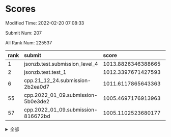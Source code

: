 # Scores

Modified Time: 2022-02-20 07:08:33

Submit Num: 207

All Rank Num: 225537

| rank |               submit               |       score        |       sigma        | pk_num |
| :--- | :--------------------------------- | :----------------- | :----------------- | :----- |
| 1    | jsonzb.test.submission_level_4     | 1013.8826346388665 | 0.8016825757675758 | 4351   |
| 2    | jsonzb.test.test_1                 | 1012.3397671427593 | 0.7922777379941103 | 4357   |
| 6    | cpp.21_12_24.submission-2b2ea0d7   | 1011.6117865643363 | 0.7907764284364021 | 4360   |
| 55   | cpp.2022_01_09.submission-5b0e3de2 | 1005.4697176913963 | 0.7227659835245192 | 4361   |
| 57   | cpp.2022_01_09.submission-816672bd | 1005.1102523680177 | 0.7091923446096712 | 4354   |


<details>
<summary>全部</summary>

| rank |                 submit                 |       score        |       sigma        | pk_num |
| :--- | :------------------------------------- | :----------------- | :----------------- | :----- |
| 1    | jsonzb.test.submission_level_4         | 1013.8826346388665 | 0.8016825757675758 | 4351   |
| 2    | jsonzb.test.test_1                     | 1012.3397671427593 | 0.7922777379941103 | 4357   |
| 3    | gobigger.level_3.submission_level_3_49 | 1011.9340997898842 | 0.767438433645243  | 4360   |
| 4    | gobigger.level_3.submission_level_3_7  | 1011.9190787734653 | 0.7870801581896654 | 4357   |
| 5    | gobigger.level_3.submission_level_3_33 | 1011.8633247910976 | 0.7868232762895921 | 4356   |
| 6    | cpp.21_12_24.submission-2b2ea0d7       | 1011.6117865643363 | 0.7907764284364021 | 4360   |
| 7    | gobigger.level_3.submission_level_3_47 | 1011.5091949089149 | 0.8126060003586423 | 4355   |
| 8    | gobigger.level_3.submission_level_3_36 | 1011.2431905096882 | 0.7587443667148224 | 4359   |
| 9    | gobigger.level_3.submission_level_3_2  | 1011.1977892255649 | 0.7835152972961542 | 4361   |
| 10   | gobigger.level_3.submission_level_3_10 | 1011.0021930679379 | 0.7468697532950598 | 4355   |
| 11   | gobigger.level_3.submission_level_3_22 | 1010.8333912518116 | 0.7498722734589421 | 4364   |
| 12   | gobigger.level_3.submission_level_3_3  | 1010.7687736562826 | 0.7667611684676285 | 4359   |
| 13   | gobigger.level_3.submission_level_3_35 | 1010.6895547693683 | 0.7603809021348231 | 4359   |
| 14   | gobigger.level_3.submission_level_3_42 | 1010.6833157755423 | 0.7736123625276163 | 4358   |
| 15   | gobigger.level_3.submission_level_3_1  | 1010.6728044768516 | 0.7587859976497481 | 4355   |
| 16   | gobigger.level_3.submission_level_3_8  | 1010.6679464561394 | 0.7701552570602617 | 4357   |
| 17   | gobigger.level_3.submission_level_3_38 | 1010.4015718282466 | 0.7496594266258488 | 4365   |
| 18   | gobigger.level_3.submission_level_3_44 | 1010.2727912198271 | 0.7601491498832458 | 4356   |
| 19   | gobigger.level_3.submission_level_3_5  | 1010.2464589484264 | 0.7535938144700067 | 4359   |
| 20   | gobigger.level_3.submission_level_3_16 | 1010.2173306326321 | 0.7638873396826696 | 4356   |
| 21   | gobigger.level_3.submission_level_3_12 | 1010.1174697692886 | 0.7624336644139225 | 4355   |
| 22   | gobigger.level_3.submission_level_3_6  | 1010.0743002703756 | 0.7686083131526776 | 4359   |
| 23   | gobigger.level_3.submission_level_3_31 | 1010.0328371052997 | 0.7530755558367284 | 4364   |
| 24   | gobigger.level_3.submission_level_3_39 | 1009.9747761470011 | 0.7748968685420766 | 4360   |
| 25   | gobigger.level_3.submission_level_3_25 | 1009.9606239533947 | 0.7402011731949747 | 4362   |
| 26   | gobigger.level_3.submission_level_3_46 | 1009.9439638394299 | 0.7611457162504248 | 4359   |
| 27   | gobigger.level_3.submission_level_3_0  | 1009.9430136602191 | 0.7670719076857441 | 4358   |
| 28   | gobigger.level_3.submission_level_3_41 | 1009.9361336551256 | 0.7505998362797478 | 4360   |
| 29   | gobigger.level_3.submission_level_3_48 | 1009.9070712742632 | 0.7546662216704809 | 4358   |
| 30   | gobigger.level_3.submission_level_3_32 | 1009.8978525816428 | 0.747632274521115  | 4359   |
| 31   | gobigger.level_3.submission_level_3_23 | 1009.8365938006331 | 0.7513496135740979 | 4360   |
| 32   | gobigger.level_3.submission_level_3_4  | 1009.8223988969777 | 0.7617474672537947 | 4358   |
| 33   | gobigger.level_3.submission_level_3_27 | 1009.7478963973608 | 0.7517185613288321 | 4360   |
| 34   | gobigger.level_3.submission_level_3_11 | 1009.5855637172547 | 0.7437440534310135 | 4360   |
| 35   | gobigger.level_3.submission_level_3_37 | 1009.578376704974  | 0.7730668383946603 | 4356   |
| 36   | gobigger.level_3.submission_level_3_26 | 1009.534855434159  | 0.7586419406146573 | 4361   |
| 37   | gobigger.level_3.submission_level_3_15 | 1009.5185047458763 | 0.7441236143994889 | 4354   |
| 38   | gobigger.level_3.submission_level_3_14 | 1009.4382659421523 | 0.7674281276447007 | 4361   |
| 39   | gobigger.level_3.submission_level_3_21 | 1009.4093525407181 | 0.7523128998992235 | 4356   |
| 40   | gobigger.level_3.submission_level_3_30 | 1009.3415404966939 | 0.7490311606053265 | 4358   |
| 41   | gobigger.level_3.submission_level_3_29 | 1009.3309898302527 | 0.748179939104333  | 4362   |
| 42   | gobigger.level_3.submission_level_3_18 | 1009.2759926356382 | 0.7561879103512261 | 4360   |
| 43   | gobigger.level_3.submission_level_3_9  | 1009.1913614735407 | 0.7448919573600088 | 4360   |
| 44   | gobigger.level_3.submission_level_3_17 | 1009.1678320523732 | 0.7462893555351269 | 4360   |
| 45   | gobigger.level_3.submission_level_3_28 | 1009.1153326128889 | 0.7523000219477007 | 4347   |
| 46   | gobigger.level_3.submission_level_3_34 | 1009.0518331545688 | 0.7564056905923482 | 4362   |
| 47   | gobigger.level_3.submission_level_3_13 | 1009.0143431579207 | 0.7341203669185423 | 4359   |
| 48   | gobigger.level_3.submission_level_3_40 | 1008.9913679256082 | 0.747828502425887  | 4362   |
| 49   | gobigger.level_3.submission_level_3_24 | 1008.9682963394067 | 0.7810126443523944 | 4353   |
| 50   | gobigger.level_3.submission_level_3_19 | 1008.7326178693456 | 0.7650339228790545 | 4356   |
| 51   | gobigger.level_3.submission_level_3_45 | 1008.4411779059179 | 0.739280865560198  | 4364   |
| 52   | gobigger.level_3.submission_level_3_20 | 1007.8606021362226 | 0.7495277812281447 | 4356   |
| 53   | gobigger.level_3.submission_level_3_43 | 1007.7003418729586 | 0.7350113804878772 | 4361   |
| 54   | gobigger.level_1.submission_level_1_47 | 1005.5294464380423 | 0.7345342107652938 | 4360   |
| 55   | cpp.2022_01_09.submission-5b0e3de2     | 1005.4697176913963 | 0.7227659835245192 | 4361   |
| 56   | gobigger.level_1.submission_level_1_29 | 1005.4063258723598 | 0.7217802802262303 | 4353   |
| 57   | cpp.2022_01_09.submission-816672bd     | 1005.1102523680177 | 0.7091923446096712 | 4354   |
| 58   | gobigger.level_1.submission_level_1_15 | 1004.5783683647537 | 0.7047445727207733 | 4359   |
| 59   | gobigger.level_1.submission_level_1_43 | 1004.5476156001646 | 0.7133340264213417 | 4362   |
| 60   | gobigger.level_1.submission_level_1_35 | 1004.2627037057006 | 0.7327689971858752 | 4360   |
| 61   | gobigger.level_1.submission_level_1_34 | 1004.1709744943176 | 0.7158092545948923 | 4359   |
| 62   | gobigger.level_1.submission_level_1_14 | 1004.1501719397405 | 0.7161162280894734 | 4354   |
| 63   | gobigger.level_1.submission_level_1_17 | 1003.9970970058425 | 0.7131488191103583 | 4352   |
| 64   | gobigger.level_1.submission_level_1_23 | 1003.9179273977511 | 0.729388374713666  | 4357   |
| 65   | gobigger.level_1.submission_level_1_45 | 1003.9028737431574 | 0.7205789482151936 | 4360   |
| 66   | gobigger.level_1.submission_level_1_1  | 1003.8936184713154 | 0.7141456084498105 | 4357   |
| 67   | gobigger.level_1.submission_level_1_8  | 1003.8434608683764 | 0.7155200225023237 | 4359   |
| 68   | gobigger.level_1.submission_level_1_44 | 1003.7926264624246 | 0.7193295992322052 | 4354   |
| 69   | gobigger.level_1.submission_level_1_36 | 1003.7796434827362 | 0.701867740961135  | 4352   |
| 70   | gobigger.level_1.submission_level_1_4  | 1003.7622255069402 | 0.7253881984810169 | 4355   |
| 71   | gobigger.level_1.submission_level_1_38 | 1003.7566351085954 | 0.7080189625993815 | 4362   |
| 72   | gobigger.level_1.submission_level_1_22 | 1003.6610335194031 | 0.7086773501426348 | 4353   |
| 73   | gobigger.level_1.submission_level_1_48 | 1003.6020913368027 | 0.7095137189692994 | 4356   |
| 74   | gobigger.level_1.submission_level_1_42 | 1003.4962195920507 | 0.7120521299514845 | 4359   |
| 75   | gobigger.level_1.submission_level_1_6  | 1003.4934517224683 | 0.7087984756173173 | 4360   |
| 76   | gobigger.level_1.submission_level_1_9  | 1003.4410004823567 | 0.7278042907349348 | 4359   |
| 77   | gobigger.level_1.submission_level_1_5  | 1003.435459089879  | 0.7080495321900349 | 4359   |
| 78   | gobigger.level_1.submission_level_1_25 | 1003.301319864289  | 0.7131306481572394 | 4362   |
| 79   | gobigger.level_1.submission_level_1_0  | 1003.2340907861709 | 0.7205655459554617 | 4358   |
| 80   | gobigger.level_1.submission_level_1_11 | 1003.2139732005365 | 0.705562439936961  | 4359   |
| 81   | gobigger.level_1.submission_level_1_13 | 1003.2126535234165 | 0.7188216583764448 | 4358   |
| 82   | gobigger.level_1.submission_level_1_19 | 1003.2044486183343 | 0.7326987098691923 | 4357   |
| 83   | gobigger.level_1.submission_level_1_33 | 1003.1861791984537 | 0.7255384676795761 | 4361   |
| 84   | gobigger.level_1.submission_level_1_2  | 1003.1535388143054 | 0.7184359556253627 | 4357   |
| 85   | gobigger.level_1.submission_level_1_21 | 1003.1342579959758 | 0.720649514837739  | 4362   |
| 86   | gobigger.level_1.submission_level_1_41 | 1003.074273582983  | 0.7233184938834649 | 4356   |
| 87   | gobigger.level_1.submission_level_1_32 | 1002.9784902931602 | 0.7151791108674582 | 4356   |
| 88   | gobigger.level_1.submission_level_1_7  | 1002.9530964166181 | 0.710400624927426  | 4361   |
| 89   | gobigger.level_1.submission_level_1_26 | 1002.8719433952087 | 0.718164442066118  | 4357   |
| 90   | gobigger.level_1.submission_level_1_12 | 1002.8277196244809 | 0.7119995076981399 | 4351   |
| 91   | gobigger.level_1.submission_level_1_40 | 1002.7477556030522 | 0.7101513675049734 | 4357   |
| 92   | gobigger.level_1.submission_level_1_31 | 1002.6314575109932 | 0.7181935528957223 | 4356   |
| 93   | gobigger.level_1.submission_level_1_28 | 1002.6131188350784 | 0.7095281393971834 | 4358   |
| 94   | gobigger.level_1.submission_level_1_27 | 1002.5945876104801 | 0.7122052744540059 | 4355   |
| 95   | gobigger.level_1.submission_level_1_39 | 1002.5844658615508 | 0.7140606890069012 | 4356   |
| 96   | gobigger.level_1.submission_level_1_18 | 1002.3382951716351 | 0.7097353783194403 | 4354   |
| 97   | gobigger.level_1.submission_level_1_3  | 1002.280746856232  | 0.7122470727192904 | 4361   |
| 98   | gobigger.level_1.submission_level_1_16 | 1002.2465722163971 | 0.7168847992433368 | 4355   |
| 99   | gobigger.level_1.submission_level_1_10 | 1002.2213773881938 | 0.7272094453495701 | 4361   |
| 100  | gobigger.level_1.submission_level_1_46 | 1002.0829475007913 | 0.7030682817593857 | 4355   |
| 101  | gobigger.level_1.submission_level_1_24 | 1002.0741131505661 | 0.7109973531394496 | 4360   |
| 102  | gobigger.level_1.submission_level_1_20 | 1001.9310471050192 | 0.714840680488757  | 4359   |
| 103  | gobigger.level_1.submission_level_1_30 | 1001.7649795103471 | 0.7131350651802328 | 4356   |
| 104  | gobigger.level_1.submission_level_1_49 | 1001.3807548087427 | 0.7160266353973365 | 4360   |
| 105  | gobigger.level_1.submission_level_1_37 | 1001.2462174069592 | 0.700713995766569  | 4360   |
| 106  | gobigger.random.submission_random_24   | 997.9978454371787  | 0.7010264953822709 | 4363   |
| 107  | gobigger.random.submission_random_21   | 997.2994650515842  | 0.7024864465726347 | 4357   |
| 108  | gobigger.random.submission_random_25   | 997.0692210133483  | 0.715285087027599  | 4361   |
| 109  | gobigger.random.submission_random_13   | 996.7536016234912  | 0.728756461710622  | 4360   |
| 110  | gobigger.random.submission_random_10   | 996.7475154216886  | 0.7193544244647696 | 4359   |
| 111  | gobigger.random.submission_random_46   | 996.7410231145266  | 0.7103218169256795 | 4361   |
| 112  | gobigger.random.submission_random_23   | 996.724160640187   | 0.7151429085869752 | 4360   |
| 113  | gobigger.random.submission_random_17   | 996.68250504641    | 0.6970059807072875 | 4361   |
| 114  | gobigger.random.submission_random_33   | 996.6037318975618  | 0.7079807949646088 | 4358   |
| 115  | gobigger.random.submission_random_29   | 996.5998283457122  | 0.7131962546006416 | 4360   |
| 116  | gobigger.random.submission_random_32   | 996.5520186627107  | 0.7043040457288173 | 4361   |
| 117  | gobigger.random.submission_random_19   | 996.4953816379234  | 0.7210984318502809 | 4361   |
| 118  | gobigger.random.submission_random_42   | 996.4728947012687  | 0.7031598234296957 | 4365   |
| 119  | gobigger.random.submission_random_9    | 996.4620105788695  | 0.7080223361403604 | 4358   |
| 120  | gobigger.random.submission_random_26   | 996.3753427079797  | 0.7126332599819    | 4357   |
| 121  | gobigger.random.submission_random_37   | 996.3260065149441  | 0.7129443536241781 | 4362   |
| 122  | gobigger.random.submission_random_35   | 996.3199623485306  | 0.7085946880525739 | 4358   |
| 123  | gobigger.random.submission_random_43   | 996.3054108513975  | 0.7112044900203824 | 4357   |
| 124  | gobigger.random.submission_random_28   | 996.2035452967972  | 0.7076023430671288 | 4357   |
| 125  | gobigger.random.submission_random_2    | 996.1910948261516  | 0.7117323446255518 | 4360   |
| 126  | gobigger.random.submission_random_30   | 996.1819855979461  | 0.7161219651230278 | 4357   |
| 127  | gobigger.random.submission_random_5    | 996.1227353013325  | 0.7099707558553651 | 4360   |
| 128  | gobigger.random.submission_random_12   | 996.1203680063953  | 0.7231651173300815 | 4363   |
| 129  | gobigger.random.submission_random_4    | 996.1054390594401  | 0.7115705719245029 | 4360   |
| 130  | gobigger.random.submission_random_38   | 996.1034021807791  | 0.7121827057782041 | 4352   |
| 131  | gobigger.random.submission_random_8    | 996.0351581607264  | 0.7188737390370838 | 4360   |
| 132  | gobigger.random.submission_random_22   | 995.9420164521345  | 0.7202713124765309 | 4362   |
| 133  | gobigger.random.submission_random_41   | 995.9387591469517  | 0.7139310382809508 | 4354   |
| 134  | gobigger.random.submission_random_20   | 995.8780794125707  | 0.706328140551613  | 4355   |
| 135  | gobigger.random.submission_random_45   | 995.8640500363549  | 0.7234298076566136 | 4359   |
| 136  | gobigger.random.submission_random_47   | 995.8522151398059  | 0.7163752739455963 | 4356   |
| 137  | gobigger.random.submission_random_39   | 995.831054244245   | 0.7132480798259392 | 4352   |
| 138  | gobigger.random.submission_random_7    | 995.804941168993   | 0.7066890196952376 | 4356   |
| 139  | gobigger.random.submission_random_6    | 995.7973415938326  | 0.7094247298053669 | 4359   |
| 140  | gobigger.random.submission_random_36   | 995.7862060975925  | 0.7051846628057792 | 4360   |
| 141  | gobigger.random.submission_random_14   | 995.7516616750722  | 0.7040290002533667 | 4360   |
| 142  | gobigger.random.submission_random_49   | 995.7508199968235  | 0.7148845279106879 | 4359   |
| 143  | gobigger.random.submission_random_31   | 995.733912972469   | 0.6964796873408383 | 4358   |
| 144  | gobigger.random.submission_random_15   | 995.7214488390259  | 0.7007446524355192 | 4359   |
| 145  | gobigger.random.submission_random_0    | 995.6040248749841  | 0.703767320388711  | 4363   |
| 146  | gobigger.random.submission_random_18   | 995.5107080781504  | 0.7169275494530255 | 4359   |
| 147  | gobigger.random.submission_random_48   | 995.5033467257182  | 0.7204751960030508 | 4356   |
| 148  | gobigger.random.submission_random_1    | 995.4564620336571  | 0.7121888426827473 | 4353   |
| 149  | gobigger.random.submission_random_40   | 995.4200352983286  | 0.7128670589321285 | 4358   |
| 150  | gobigger.random.submission_random_44   | 995.3149976465645  | 0.7004084070010982 | 4359   |
| 151  | gobigger.random.submission_random_11   | 995.2051856313931  | 0.7358477941480748 | 4357   |
| 152  | gobigger.random.submission_random_34   | 995.1805866117494  | 0.7028425322796146 | 4354   |
| 153  | gobigger.random.submission_random_16   | 995.080280970133   | 0.7174205513651913 | 4363   |
| 154  | gobigger.random.submission_random_27   | 994.899557457747   | 0.706921743708437  | 4358   |
| 155  | gobigger.random.submission_random_3    | 994.8795332944111  | 0.7108377462297795 | 4362   |
| 156  | gobigger.level_2.submission_level_2_11 | 993.8638490652658  | 0.7202984691828055 | 4355   |
| 157  | gobigger.level_2.submission_level_2_30 | 993.8469354935845  | 0.7309858956061194 | 4357   |
| 158  | gobigger.level_2.submission_level_2_13 | 993.6077119641773  | 0.7398578501681782 | 4356   |
| 159  | gobigger.level_2.submission_level_2_47 | 993.2330442269308  | 0.7303860799697733 | 4357   |
| 160  | gobigger.level_2.submission_level_2_46 | 993.1414006740964  | 0.7497998130535906 | 4363   |
| 161  | gobigger.level_2.submission_level_2_33 | 993.0121311284374  | 0.7297584137846017 | 4363   |
| 162  | gobigger.level_2.submission_level_2_38 | 992.8282346388115  | 0.744796933039873  | 4357   |
| 163  | gobigger.level_2.submission_level_2_6  | 992.8241254900918  | 0.7340666281154636 | 4362   |
| 164  | gobigger.level_2.submission_level_2_23 | 992.8091603535972  | 0.720547062300253  | 4357   |
| 165  | gobigger.level_2.submission_level_2_28 | 992.7771730741724  | 0.7307893753208862 | 4356   |
| 166  | gobigger.level_2.submission_level_2_34 | 992.7669056057395  | 0.7275191548977831 | 4359   |
| 167  | gobigger.level_2.submission_level_2_1  | 992.7635785039622  | 0.7379151999643933 | 4357   |
| 168  | gobigger.level_2.submission_level_2_26 | 992.5934606198399  | 0.7578028458951892 | 4355   |
| 169  | gobigger.level_2.submission_level_2_29 | 992.4639417348387  | 0.729303777948816  | 4353   |
| 170  | gobigger.level_2.submission_level_2_17 | 992.3722062559732  | 0.7535530838291586 | 4357   |
| 171  | gobigger.level_2.submission_level_2_20 | 992.3029257104084  | 0.7515373623658262 | 4360   |
| 172  | gobigger.level_2.submission_level_2_18 | 992.2060557908386  | 0.7464106066181576 | 4355   |
| 173  | gobigger.level_2.submission_level_2_19 | 992.1502598370823  | 0.7460218230185834 | 4359   |
| 174  | gobigger.level_2.submission_level_2_4  | 992.1451294958601  | 0.7311774147296564 | 4357   |
| 175  | gobigger.level_2.submission_level_2_15 | 992.1363696487705  | 0.7423325298342838 | 4356   |
| 176  | gobigger.level_2.submission_level_2_10 | 992.1143402298954  | 0.7444202680768024 | 4358   |
| 177  | gobigger.level_2.submission_level_2_16 | 992.1094441760184  | 0.7455456839394965 | 4357   |
| 178  | gobigger.level_2.submission_level_2_2  | 992.0929316291317  | 0.7381036112579508 | 4357   |
| 179  | gobigger.level_2.submission_level_2_27 | 992.0830697478954  | 0.7508497256125435 | 4356   |
| 180  | gobigger.level_2.submission_level_2_37 | 992.0763813988318  | 0.7323779287933192 | 4358   |
| 181  | gobigger.level_2.submission_level_2_48 | 992.032170850176   | 0.7623809665036042 | 4358   |
| 182  | gobigger.level_2.submission_level_2_42 | 991.9771336546404  | 0.7267495227837028 | 4365   |
| 183  | gobigger.level_2.submission_level_2_31 | 991.928637873153   | 0.7347675990105456 | 4359   |
| 184  | gobigger.level_2.submission_level_2_0  | 991.920646979166   | 0.7380330173904499 | 4359   |
| 185  | gobigger.level_2.submission_level_2_36 | 991.8490727540184  | 0.7438602664043107 | 4362   |
| 186  | gobigger.level_2.submission_level_2_9  | 991.77429001338    | 0.7392415888051332 | 4355   |
| 187  | gobigger.level_2.submission_level_2_22 | 991.7324643708735  | 0.7448074801214302 | 4354   |
| 188  | gobigger.level_2.submission_level_2_24 | 991.7170902158078  | 0.7398281272166111 | 4358   |
| 189  | gobigger.level_2.submission_level_2_49 | 991.6785852901215  | 0.7547263623853673 | 4359   |
| 190  | gobigger.level_2.submission_level_2_35 | 991.6352423766451  | 0.7452985738032727 | 4363   |
| 191  | gobigger.level_2.submission_level_2_3  | 991.4906273728179  | 0.7516096308463184 | 4358   |
| 192  | gobigger.level_2.submission_level_2_40 | 991.4665322468927  | 0.7397783544039431 | 4354   |
| 193  | gobigger.level_2.submission_level_2_43 | 991.4344366374171  | 0.7511269883114116 | 4355   |
| 194  | gobigger.level_2.submission_level_2_7  | 991.4243738723178  | 0.7581624003827555 | 4360   |
| 195  | gobigger.level_2.submission_level_2_44 | 991.3855736622338  | 0.7607646961945521 | 4356   |
| 196  | gobigger.level_2.submission_level_2_14 | 991.331615158063   | 0.7638773172042117 | 4359   |
| 197  | gobigger.level_2.submission_level_2_25 | 991.2065800855938  | 0.7566974454603649 | 4362   |
| 198  | gobigger.level_2.submission_level_2_39 | 991.1950351791725  | 0.7605715657148665 | 4361   |
| 199  | gobigger.level_2.submission_level_2_21 | 991.1725473044849  | 0.7601318864606429 | 4357   |
| 200  | gobigger.level_2.submission_level_2_5  | 991.0447649088164  | 0.7792901691376464 | 4359   |
| 201  | gobigger.level_2.submission_level_2_32 | 990.9521751384578  | 0.7589215377671391 | 4364   |
| 202  | gobigger.level_2.submission_level_2_12 | 990.8815235823238  | 0.766523445866256  | 4356   |
| 203  | gobigger.level_2.submission_level_2_8  | 990.6378917489795  | 0.7537162729887784 | 4360   |
| 204  | gobigger.level_2.submission_level_2_41 | 990.5860191372495  | 0.7760748525915999 | 4358   |
| 205  | gobigger.level_2.submission_level_2_45 | 990.2626077084655  | 0.7782824693211072 | 4358   |
| 206  | gobigger.none.submission_none_1        | 978.8988532539372  | 1.2552767896283614 | 4358   |
| 207  | gobigger.none.submission_none_0        | 977.7819728041537  | 1.3178342007011017 | 4355   |

</details>
